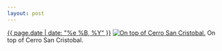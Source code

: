 ```yaml
---
layout: post
---
```


<p>
  <time><a href="/101">{{ page.date | date: "%e %B, %Y" }}</a></time>
  <a href="/101"><img src="{{ site.assets_url }}/101-240.jpg" srcset="{{ site.assets_url }}/101-480.jpg 480w, {{ site.assets_url }}/101-360.jpg 360w, {{ site.assets_url }}/101-240.jpg 240w, {{ site.assets_url }}/101-120.jpg 120w" sizes="(min-width: 700px) 50vw, calc(100vw - 2rem)" alt="On top of Cerro San Cristobal." /></a>
  <span>On top of Cerro San Cristobal.</span>
</p>
